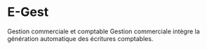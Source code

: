 # E-Gest
Gestion commerciale et comptable
Gestion commerciale intègre la génération automatique des écritures comptables.
